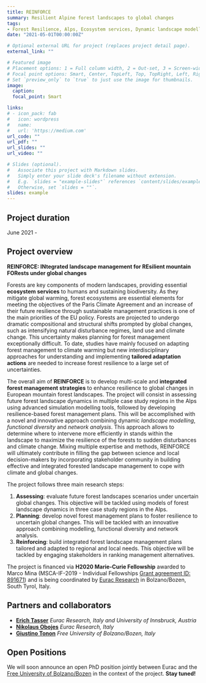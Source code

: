 ```yaml
---
title: REINFORCE
summary: Resilient Alpine forest landscapes to global changes
tags:
- Forest Resilience, Alps, Ecosystem services, Dynamic landscape modelling
date: "2021-05-01T00:00:00Z"

# Optional external URL for project (replaces project detail page).
external_link: ""

# Featured image
# Placement options: 1 = Full column width, 2 = Out-set, 3 = Screen-width
# Focal point options: Smart, Center, TopLeft, Top, TopRight, Left, Right, BottomLeft, Bottom, BottomRight
# Set `preview_only` to `true` to just use the image for thumbnails.
image:
  caption:
  focal_point: Smart

links:
# - icon_pack: fab
#   icon: wordpress
#   name: 
#   url: 'https://medium.com'
url_code: ""
url_pdf: ""
url_slides: ""
url_video: ""

# Slides (optional).
#   Associate this project with Markdown slides.
#   Simply enter your slide deck's filename without extension.
#   E.g. `slides = "example-slides"` references `content/slides/example-slides.md`.
#   Otherwise, set `slides = ""`.
slides: example
---
```


## Project duration
June 2021 - 


## Project overview
**REINFORCE: INtegrated landscape management for REsilient mountain FORests under global changes**

Forests are key components of modern landscapes, providing essential **ecosystem services** to humans and sustaining biodiversity. As they mitigate global warming, forest ecosystems are essential elements for meeting the objectives of the Paris Climate Agreement and an increase of their future resilience through sustainable management practices is one of the main priorities of the EU policy. Forests are projected to undergo dramatic compositional and structural shifts prompted by global changes, such as intensifying natural disturbance regimes, land use and climate change. This uncertainty makes planning for forest management exceptionally difficult. To date, studies have mainly focused on adapting forest management to climate warming but new interdisciplinary approaches for understanding and implementing **tailored adaptation actions** are needed to increase forest resilience to a large set of uncertainties. 

The overall aim of **REINFORCE** is to develop multi-scale and **integrated forest management strategies** to enhance resilience to global changes in European mountain forest landscapes. The project will consist in assessing future forest landscape dynamics in multiple case study regions in the Alps using advanced simulation modelling tools, followed by developing resilience-based forest management plans. This will be accomplished with a novel and innovative approach combining dynamic *landscape modelling*, *functional diversity* and *network analysis*. This approach allows to determine where to intervene more efficiently in stands within the landscape to maximize the resilience of the forests to sudden disturbances and climate change. Mixing multiple expertise and methods, REINFORCE will ultimately contribute in filling the gap between science and local decision-makers by incorporating stakeholder community in building effective and integrated forested landscape management to cope with climate and global changes.


The project follows three main research steps:
 1. **Assessing**: evaluate future forest landscapes scenarios under uncertain global changes. This objective will be tackled using models of forest landscape dynamics in three case study regions in the Alps.
 2. **Planning**: develop novel forest management plans to foster resilience to uncertain global changes. This will be tackled with an innovative approach combining modelling, functional diversity and network analysis.
 3. **Reinforcing**: build integrated forest landscape management plans tailored and adapted to regional and local needs. This objective will be tackled by engaging stakeholders in ranking management alternatives.



The project is financed via **H2020 Marie-Curie Fellowship** awarded to Marco Mina (MSCA-IF-2019 - Individual Fellowships [Grant agreement ID: 891671](https://cordis.europa.eu/project/id/891671)) and is being coordinated by [Eurac Research](https://www.eurac.edu/en/pages/default.aspx) in Bolzano/Bozen, South Tyrol, Italy. 

## Partners and collaborators

 - [**Erich Tasser**](https://www.eurac.edu/en/research/mountains/alpenv/staff/Pages/staffdetails.aspx?persId=38) *Eurac Research, Italy and University of Innsbruck, Austria* 
 - [**Nikolaus Obojes**](https://www.eurac.edu/en/research/mountains/alpenv/staff/Pages/staffdetails.aspx?persId=19963) *Eurac Research, Italy*
 - [**Giustino Tonon**](https://www.unibz.it/it/faculties/sciencetechnology/academic-staff/person/21255-giustino-tonon) *Free University of Bolzano/Bozen, Italy*


## Open Positions 

We will soon announce an open PhD position jointly between Eurac and the [Free University of Bolzano/Bozen](https://www.unibz.it/en/faculties/sciencetechnology/phd-mountain-environment-agriculture/) in the context of the project. **Stay tuned!**


